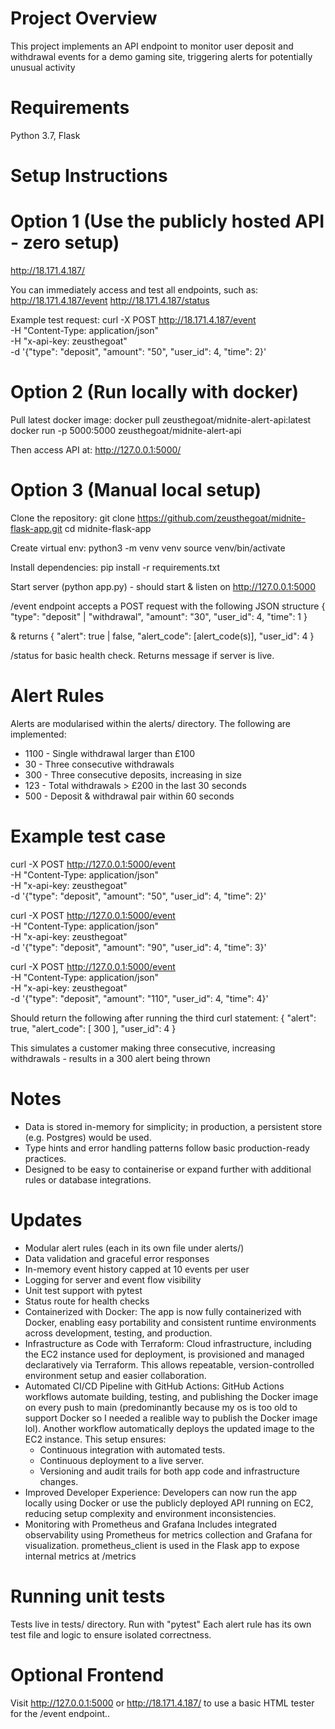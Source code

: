 # Project Overview
This project implements an API endpoint to monitor user deposit and withdrawal events for a demo gaming site, triggering alerts for potentially unusual activity 

# Requirements
Python 3.7, Flask

# Setup Instructions
# Option 1 (Use the publicly hosted API - zero setup)
http://18.171.4.187/

You can immediately access and test all endpoints, such as:
http://18.171.4.187/event
http://18.171.4.187/status

Example test request:
curl -X POST http://18.171.4.187/event \
  -H "Content-Type: application/json" \
  -H "x-api-key: zeusthegoat" \
  -d '{"type": "deposit", "amount": "50", "user_id": 4, "time": 2}'


# Option 2 (Run locally with docker)
Pull latest docker image:
docker pull zeusthegoat/midnite-alert-api:latest
docker run -p 5000:5000 zeusthegoat/midnite-alert-api

Then access API at: http://127.0.0.1:5000/

# Option 3 (Manual local setup)
Clone the repository:
git clone https://github.com/zeusthegoat/midnite-flask-app.git
cd midnite-flask-app

Create virtual env:
python3 -m venv venv
source venv/bin/activate

Install dependencies:
pip install -r requirements.txt

Start server (python app.py) - should start & listen on http://127.0.0.1:5000

/event endpoint accepts a POST request with the following JSON structure
{
  "type": "deposit" | "withdrawal",
  "amount": "30",
  "user_id": 4,
  "time": 1
}

& returns
{
  "alert": true | false,
  "alert_code": [alert_code(s)],
  "user_id": 4
}

/status for basic health check. Returns message if server is live. 

# Alert Rules
Alerts are modularised within the alerts/ directory. The following are implemented:
- 1100 - Single withdrawal larger than £100
- 30 - Three consecutive withdrawals
- 300 - Three consecutive deposits, increasing in size
- 123 - Total withdrawals > £200 in the last 30 seconds
- 500 - Deposit & withdrawal pair within 60 seconds

# Example test case
curl -X POST http://127.0.0.1:5000/event \
-H "Content-Type: application/json" \
-H "x-api-key: zeusthegoat" \
-d '{"type": "deposit", "amount": "50", "user_id": 4, "time": 2}'

curl -X POST http://127.0.0.1:5000/event \
-H "Content-Type: application/json" \
-H "x-api-key: zeusthegoat" \
-d '{"type": "deposit", "amount": "90", "user_id": 4, "time": 3}'

curl -X POST http://127.0.0.1:5000/event \
-H "Content-Type: application/json" \
-H "x-api-key: zeusthegoat" \
-d '{"type": "deposit", "amount": "110", "user_id": 4, "time": 4}'

Should return the following after running the third curl statement:
{
  "alert": true,
  "alert_code": [
    300
  ],
  "user_id": 4
}

This simulates a customer making three consecutive, increasing withdrawals - results in a 300 alert being thrown

# Notes 
- Data is stored in-memory for simplicity; in production, a persistent store (e.g. Postgres) would be used.
- Type hints and error handling patterns follow basic production-ready practices.
- Designed to be easy to containerise or expand further with additional rules or database integrations.

# Updates
- Modular alert rules (each in its own file under alerts/)
- Data validation and graceful error responses
- In-memory event history capped at 10 events per user
- Logging for server and event flow visibility
- Unit test support with pytest
- Status route for health checks
- Containerized with Docker:
  The app is now fully containerized with Docker, enabling easy portability and consistent runtime environments across development, testing, and production.
- Infrastructure as Code with Terraform:
  Cloud infrastructure, including the EC2 instance used for deployment, is provisioned and managed declaratively via Terraform. This allows repeatable, version-controlled environment setup and easier collaboration.
- Automated CI/CD Pipeline with GitHub Actions:
  GitHub Actions workflows automate building, testing, and publishing the Docker image on every push to main (predominantly because my os is too old to support Docker so I needed a realible way to publish the Docker image lol). Another workflow automatically deploys the updated image to the EC2 instance.
  This setup ensures:
   - Continuous integration with automated tests.
   - Continuous deployment to a live server.
   - Versioning and audit trails for both app code and infrastructure changes.
- Improved Developer Experience:
  Developers can now run the app locally using Docker or use the publicly deployed API running on EC2, reducing setup complexity and environment inconsistencies.
- Monitoring with Prometheus and Grafana
  Includes integrated observability using Prometheus for metrics collection and Grafana for visualization.
  prometheus_client is used in the Flask app to expose internal metrics at /metrics

# Running unit tests
Tests live in tests/ directory. Run with "pytest"
Each alert rule has its own test file and logic to ensure isolated correctness.

# Optional Frontend
Visit http://127.0.0.1:5000 or http://18.171.4.187/ to use a basic HTML tester for the /event endpoint..